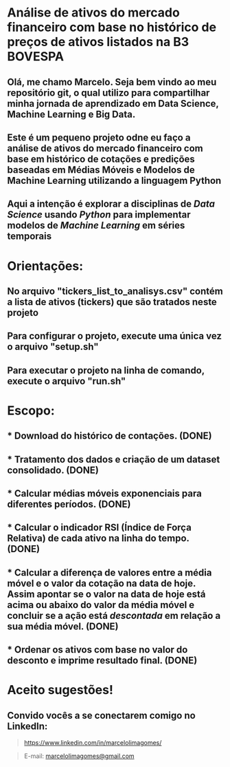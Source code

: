 # Análise de ativos do mercado financeiro com base no histórico de preços de ativos listados na B3 BOVESPA

## Olá, me chamo Marcelo. Seja bem vindo ao meu repositório git, o qual utilizo para compartilhar minha jornada de aprendizado em Data Science, Machine Learning e Big Data. 

## Este é um pequeno projeto odne eu faço a análise de ativos do mercado financeiro com base em histórico de cotações e predições  baseadas em Médias Móveis e Modelos de Machine Learning utilizando a linguagem Python

## Aqui a intenção é explorar a disciplinas de *Data Science* usando *Python* para implementar modelos de *Machine Learning* em séries temporais

# Orientações:
## No arquivo "tickers_list_to_analisys.csv" contém a lista de ativos (tickers) que são tratados neste projeto
## Para configurar o projeto, execute uma única vez o arquivo "setup.sh"
## Para executar o projeto na linha de comando, execute o arquivo "run.sh"

# Escopo:
## * Download do histórico de contações. (DONE)
## * Tratamento dos dados e criação de um dataset consolidado. (DONE)
## * Calcular médias móveis exponenciais para diferentes períodos. (DONE)
## * Calcular o indicador RSI (Índice de Força Relativa) de cada ativo na linha do tempo. (DONE)
## * Calcular a diferença de valores entre a média móvel e o valor da cotação na data de hoje. Assim apontar se o valor na data de hoje está acima ou abaixo do valor da média móvel e concluir se a ação está *descontada* em relação a sua média móvel. (DONE)
## * Ordenar os ativos com base no valor do desconto e imprime resultado final. (DONE)

# Aceito sugestões!
## Convido vocês a se conectarem comigo no LinkedIn:
> https://www.linkedin.com/in/marcelolimagomes/

> E-mail: marcelolimagomes@gmail.com
